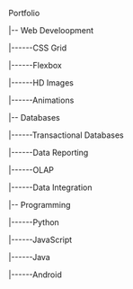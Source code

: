Portfolio


|-- Web Develoopment
    <p>|------CSS Grid</p>
    <p>|------Flexbox</p>
    <p>|------HD Images</p>
    <p>|------Animations</p>


|-- Databases
    <p>|------Transactional Databases</p>
    <p>|------Data Reporting</p>
    <p>|------OLAP</p>
    <p>|------Data Integration</p>


|-- Programming
    <p>|------Python</p>
    <p>|------JavaScript</p>
    <p>|------Java</p>
    <p>|------Android</p>




